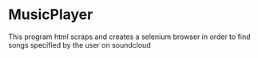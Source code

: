 # MusicPlayer
This program html scraps and creates a selenium browser in order to find songs specified by the user on soundcloud
